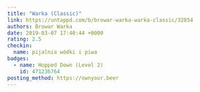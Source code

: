 ```yaml
---
title: "Warka (Classic)"
link: https://untappd.com/b/browar-warka-warka-classic/32854
authors: Browar Warka
date: 2019-03-07 17:40:44 +0000
rating: 2.5
checkin:
  name: pijalnia wódki i piwa
badges:
  - name: Hopped Down (Level 2)
    id: 471236764
posting_method: https://ownyour.beer
---
```

